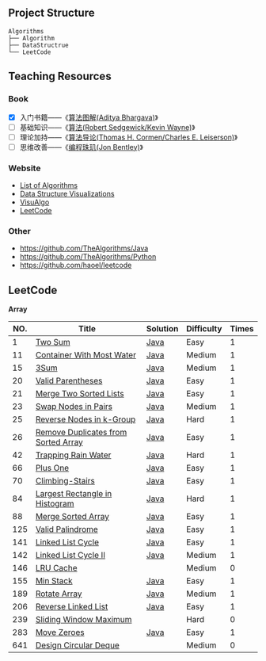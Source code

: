 ## Project Structure

```
Algorithms
├── Algorithm
├── DataStructrue
└── LeetCode
```

##  Teaching Resources

### Book

- [x] 入门书籍——《[算法图解(Aditya Bhargava)](https://book.douban.com/subject/26979890/)》
- [ ] 基础知识——《[算法(Robert Sedgewick/Kevin Wayne)](https://book.douban.com/subject/10432347/)》
- [ ] 理论加持——《[算法导论(Thomas H. Cormen/Charles E. Leiserson)](https://book.douban.com/subject/20432061/)》
- [ ] 思维改善——《[编程珠玑(Jon Bentley)](https://book.douban.com/subject/3227098/)》

### Website

* [List of Algorithms](https://www.wikiwand.com/en/List_of_algorithms)
* [Data Structure Visualizations](https://www.cs.usfca.edu/~galles/visualization/Algorithms.html)
* [VisuAlgo](https://visualgo.net/en)
* [LeetCode](https://leetcode-cn.com/)

### Other

* https://github.com/TheAlgorithms/Java
* https://github.com/TheAlgorithms/Python
* https://github.com/haoel/leetcode

## LeetCode

**Array**

| NO.  | Title                                                        | Solution                                         | Difficulty | Times |
| ---- | ------------------------------------------------------------ | ------------------------------------------------ | ---------- | ----- |
| 1    | [Two Sum](https://leetcode-cn.com/problems/two-sum/)         | [Java](./LeetCode/hashmap/TwoSum.java)           | Easy       | 1     |
| 11   | [Container With Most Water](https://leetcode-cn.com/problems/container-with-most-water/) | [Java](./LeetCode/array/MostWater.java)          | Medium     | 1     |
| 15   | [3Sum](https://leetcode-cn.com/problems/3sum/)               | [Java](./LeetCode/array/ThreeSum.java)           | Medium     | 1     |
| 20   | [Valid Parentheses](https://leetcode-cn.com/problems/valid-parentheses/) | [Java](./LeetCode/stack/ValidParentheses.java)   | Easy       | 1     |
| 21   | [Merge Two Sorted Lists](https://leetcode-cn.com/problems/merge-two-sorted-lists/) | [Java](./LeetCode/list/MergeTwoSortedLists.java) | Easy       | 1     |
| 23   | [Swap Nodes in Pairs](https://leetcode-cn.com/problems/swap-nodes-in-pairs/) | [Java](./LeetCode/list/SwapNodes.java)           | Medium     | 1     |
| 25   | [Reverse Nodes in k-Group](https://leetcode-cn.com/problems/reverse-nodes-in-k-group/) | [Java](./LeetCode/list/ReverseNodesKGroup.java)  | Hard       | 1     |
| 26   | [Remove Duplicates from Sorted Array](https://leetcode-cn.com/problems/remove-duplicates-from-sorted-array/) | [Java](./LeetCode/array/RemoveDuplicates.java)   | Easy       | 1     |
| 42   | [Trapping Rain Water](https://leetcode-cn.com/problems/trapping-rain-water/) | [Java](./LeetCode/stack/TrappingRainWater.java)  | Hard       | 1     |
| 66   | [Plus One](https://leetcode-cn.com/problems/plus-one/)       | [Java](./LeetCode/array/PlusOne.java)            | Easy       | 1     |
| 70   | [Climbing-Stairs](https://leetcode-cn.com/problems/climbing-stairs/) | [Java](./LeetCode/array/ClimbingStairs.java)     | Easy       | 1     |
| 84   | [Largest Rectangle in Histogram](https://leetcode-cn.com/problems/largest-rectangle-in-histogram/) | [Java](./LeetCode/stack/LargestRectangle.java)   | Hard       | 1     |
| 88   | [Merge Sorted Array](https://leetcode-cn.com/problems/merge-sorted-array/) | [Java](./LeetCode/array/MergeSortedArray.java)   | Easy       | 1     |
| 125  | [Valid Palindrome](https://leetcode-cn.com/problems/valid-palindrome/) | [Java](./LeetCode/string/ValidPalindrome.java)   | Easy       | 1     |
| 141  | [Linked List Cycle](https://leetcode-cn.com/problems/linked-list-cycle/) | [Java](./LeetCode/list/LinkedListCycle.java)     | Easy       | 1     |
| 142  | [Linked List Cycle II](https://leetcode-cn.com/problems/linked-list-cycle-ii/) | [Java](./LeetCode/list/LinkedListCycleTwo.java)  | Medium     | 1     |
| 146  | [LRU Cache](https://leetcode-cn.com/problems/lru-cache/)     |                                                  | Medium     | 0     |
| 155  | [Min Stack](https://leetcode-cn.com/problems/min-stack/)     | [Java](./LeetCode/stack/MinStack.java)           | Easy       | 1     |
| 189  | [Rotate Array](https://leetcode-cn.com/problems/rotate-array/) | [Java](./LeetCode/array/RotateArray.java)        | Medium     | 1     |
| 206  | [Reverse Linked List](https://leetcode-cn.com/problems/reverse-linked-list/) | [Java](./LeetCode/list/ReverseLinkedList.java)   | Easy       | 1     |
| 239  | [Sliding Window Maximum](https://leetcode-cn.com/problems/sliding-window-maximum/) |                                                  | Hard       | 0     |
| 283  | [Move Zeroes](https://leetcode-cn.com/problems/move-zeroes/) | [Java](./LeetCode/array/MoveZeroes.java)         | Easy       | 1     |
| 641  | [Design Circular Deque](https://leetcode-cn.com/problems/design-circular-deque/) |                                                  | Medium     | 0     |